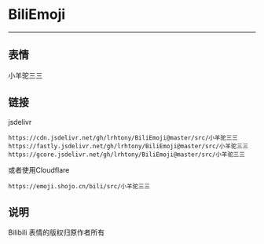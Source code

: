 # BiliEmoji
---
## 表情
小羊驼三三
## 链接
jsdelivr
```
https://cdn.jsdelivr.net/gh/lrhtony/BiliEmoji@master/src/小羊驼三三
https://fastly.jsdelivr.net/gh/lrhtony/BiliEmoji@master/src/小羊驼三三
https://gcore.jsdelivr.net/gh/lrhtony/BiliEmoji@master/src/小羊驼三三
```
或者使用Cloudflare
```
https://emoji.shojo.cn/bili/src/小羊驼三三
```
## 说明
Bilibili 表情的版权归原作者所有
